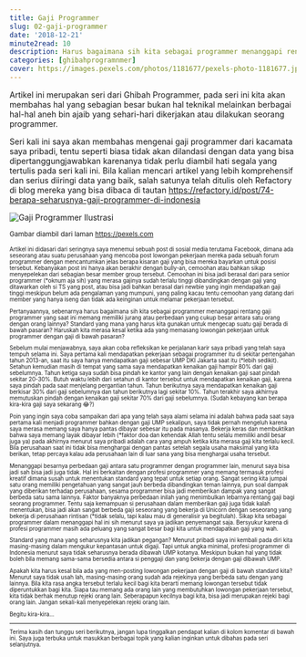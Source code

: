 ```yaml
---
title: Gaji Programmer
slug: 02-gaji-programmer
date: '2018-12-21'
minute2read: 10
description: Harus bagaimana sih kita sebagai programmer menanggapi rentang gaji programmer yang saat ini memang memiliki jurang atau perbedaan yang cukup besar antara satu orang dengan orang lainnya? Standard yang mana yang harus kita gunakan untuk mengecap suatu gaji berada di bawah pasaran? Haruskah kita merasa kesal ketika ada yang memasang lowongan pekerjaan untuk programmer dengan gaji di bawah pasaran?
categories: [ghibahprogramnmer]
cover: https://images.pexels.com/photos/1181677/pexels-photo-1181677.jpeg?auto=compress&cs=tinysrgb&dpr=2&h=150
---
```


Artikel ini merupakan seri dari Ghibah Programmer, pada seri ini kita akan membahas hal yang sebagian besar bukan hal teknikal melainkan berbagai hal-hal aneh bin ajaib yang sehari-hari dikerjakan atau dilakukan seorang programmer.

Seri kali ini saya akan membahas mengenai gaji programmer dari kacamata saya pribadi, tentu seperti biasa tidak akan dilandasi dengan data yang bisa dipertanggungjawabkan karenanya tidak perlu diambil hati segala yang tertulis pada seri kali ini. Bila kalian mencari artikel yang lebih komprehensif dan serius diiringi data yang baik, salah satunya telah ditulis oleh Refactory di blog mereka yang bisa dibaca di tautan https://refactory.id/post/74-berapa-seharusnya-gaji-programmer-di-indonesia

<img v-lazyload src="/images/placeholder-1x1.png" data-src="https://images.pexels.com/photos/1181677/pexels-photo-1181677.jpeg?auto=compress&cs=tinysrgb&dpr=2&h=150" alt="Gaji Programmer Ilustrasi">

<small class="caption">Gambar diambil dari laman <a href="https://images.pexels.com/photos/1181677/pexels-photo-1181677.jpeg" target="_blank" rel="noopener">https://pexels.com</a><small>

Artikel ini didasari dari seringnya saya menemui sebuah post di sosial media terutama Facebook, dimana ada seseorang atau suatu perusahaan yang mencoba post lowongan pekerjaan mereka pada sebuah forum programmer dengan mencantumkan jelas berapa kisaran gaji yang bisa mereka bayarkan untuk posisi tersebut. Kebanyakan post ini hanya akan berakhir dengan bully-an, cemoohan atau bahkan sikap menyepelekan dari sebagian besar member group tersebut. Cemoohan ini bisa jadi berasal dari para senior programmer (*oknum aja sih) yang merasa gajinya sudah terlalu tinggi dibandingkan dengan gaji yang ditawarkan oleh si TS yang post, atau bisa jadi bahkan berasal dari newbie yang ingin mendapatkan gaji tinggi meskipun belum ada pengalaman yang mumpuni, yang paling kacau tentu cemoohan yang datang dari member yang hanya iseng dan tidak ada keinginan untuk melamar pekerjaan tersebut.

Pertanyaannya, sebenarnya harus bagaimana sih kita sebagai programmer menanggapi rentang gaji programmer yang saat ini memang memiliki jurang atau perbedaan yang cukup besar antara satu orang dengan orang lainnya? Standard yang mana yang harus kita gunakan untuk mengecap suatu gaji berada di bawah pasaran? Haruskah kita merasa kesal ketika ada yang memasang lowongan pekerjaan untuk programmer dengan gaji di bawah pasaran?

Sebelum mulai menjawabnya, saya akan coba refleksikan ke perjalanan karir saya pribadi yang telah saya tempuh selama ini. Saya pertama kali mendapatkan pekerjaan sebagai programmer itu di sekitar pertengahan tahun 2013-an, saat itu saya hanya mendapatkan gaji sebesar UMP DKI Jakarta saat itu (*lebih sedikit). Setahun kemudian masih di tempat yang sama saya mendapatkan kenaikan gaji hampir 80% dari gaji sebelumnya. Tahun ketiga saya sudah bisa pindah ke kantor yang lain dengan kenaikan gaji saat pindah sekitar 20-30%. Butuh waktu lebih dari setahun di kantor tersebut untuk mendapatkan kenaikan gaji, karena saya pindah pada saat menjelang pergantian tahun. Tahun berikutnya saya mendapatkan kenaikan gaji berkisar 30% dari gaji sebelumnya dan tahun berikutnya lagi sekitar 10%. Tahun terakhir saya akhirnya memutuskan pindah dengan kenaikan gaji sekitar 70% dari gaji sebelumnya. (Sudah kebayang kan berapa kira-kira gaji saya sekarang 😂?)

Poin yang ingin saya coba sampaikan dari apa yang telah saya alami selama ini adalah bahwa pada saat saya pertama kali menjadi programmer bahkan dengan gaji UMP sekalipun, saya tidak pernah mengeluh karena saya merasa memang saya hanya pantas dibayar sebesar itu pada masanya. Bekerja keras dan membuktikan bahwa saya memang layak dibayar lebih (*faktor doa dan kehendak Allah tentu selalu memiliki andil besar juga ya) pada akhirnya menurut saya pribadi adalah cara yang ampuh ketika kita merasa gaji kita terlalu kecil. Bila perusahaan saat ini tidak bisa menghargai dengan pantas setelah segala usaha maksimal yang kita berikan, tetap percaya kalau ada perusahaan lain di luar sana yang bisa menghargai usaha tersebut.

Menanggapi besarnya perbedaan gaji antara satu programmer dengan programmer lain, menurut saya bisa jadi sah bisa jadi juga tidak. Hal ini berkaitan dengan profesi programmer yang memang termasuk profesi kreatif dimana susah untuk menentukan standard yang tepat untuk setiap orang. Sangat sering kita jumpai satu orang memiliki pengetahuan yang sangat jauh berbeda dibandingkan teman lainnya, pun soal dampak yang diberikan terhadap perusahaan, sesama programmer bisa jadi memberikan dampak yang sangat berbeda satu sama lainnya. Faktor banyaknya perbedaan inilah yang menimbulkan lebarnya rentang gaji bagi seorang programmer. Tentu saja kemampuan si perusahaan dalam memberikan gaji juga tidak kalah menentukan, bisa jadi akan sangat berbeda gaji seseorang yang bekerja di Unicorn dengan seseorang yang bekerja di perusahaan rintisan (*tidak selalu, tapi kalau mau di generalisir ya begitulah). Sikap kita sebagai programmer dalam menanggapi hal ini sih menurut saya ya jadikan penyemangat saja. Bersyukur karena di profesi programmer masih ada peluang yang sangat besar bagi kita untuk mendapatkan gaji yang wah.

Standard yang mana yang seharusnya kita jadikan pegangan? Menurut pribadi saya ini kembali pada diri kita masing-masing dalam mengukur kepantasan untuk digaji. Tapi untuk angka minimal, profesi programmer di Indonesia menurut saya tidak seharusnya berada dibawah UMP kotanya. Meskipun bukan hal yang tidak boleh bila memang sama-sama bersedia antara si penggaji dan yang bekerja dengan gaji dibawah UMP.

Apakah kita harus kesal bila ada yang men-posting lowongan pekerjaan dengan gaji di bawah standard kita? Menurut saya tidak usah lah, masing-masing orang sudah ada rejekinya yang berbeda satu dengan yang lainnya. Bila kita rasa angka tersebut terlalu kecil bagi kita berarti memang lowongan tersebut tidak diperuntukkan bagi kita. Siapa tau memang ada orang lain yang membutuhkan lowongan pekerjaan tersebut, kita tidak berhak menutup rejeki orang lain. Seberapapun kecilnya bagi kita, bisa jadi merupakan rejeki bagi orang lain. Jangan sekali-kali menyepelekan rejeki orang lain.

Begitu kira-kira…

----

Terima kasih dan tunggu seri berikutnya, jangan lupa tinggalkan pendapat kalian di kolom komentar di bawah ini. Saya juga terbuka untuk masukkan berbagai topik yang kalian inginkan untuk dibahas pada seri selanjutnya.
